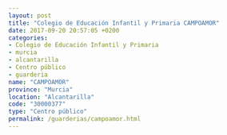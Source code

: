 ```yaml
---
layout: post
title: "Colegio de Educación Infantil y Primaria CAMPOAMOR"
date: 2017-09-20 20:57:05 +0200
categories:
- Colegio de Educación Infantil y Primaria
- murcia
- alcantarilla
- Centro público
- guarderia
name: "CAMPOAMOR"
province: "Murcia"
location: "Alcantarilla"
code: "30000377"
type: "Centro público"
permalink: /guarderias/campoamor.html
---
```

